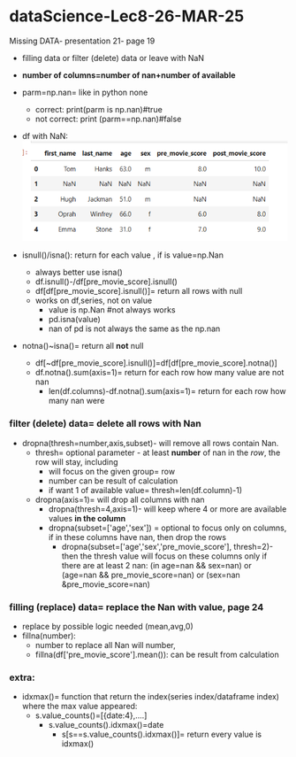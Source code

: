 # dataScience-Lec8-26-MAR-25
Missing DATA- presentation 21- page 19
* filling data or filter (delete) data or leave with NaN
* **number of columns=number of nan+number of available**
* parm=np.nan= like in python none
  * correct: print(parm is np.nan)#true
  * not correct: print (parm==np.nan)#false
* df with NaN:
 ![img.png](img.png)
* isnull()/isna(<value>): return for each value , if is value=np.Nan
  * always better use isna()
  * df.isnull()-/df[pre_movie_score].isnull() 
  * df[df[pre_movie_score].isnull()]= return all rows with null
  * works on df,series, not on value
      * value is np.Nan #not always works
      * pd.isna(value)
      * nan of pd is not always the same as the np.nan 

* notna()~isna()= return all **not** null 
  * df[~df[pre_movie_score].isnull()]=df[df[pre_movie_score].notna()]
  * df.notna().sum(axis=1)= return for each row how many value are not nan
    * len(df.columns)-df.notna().sum(axis=1)= return for each row how many nan were 
### filter (delete) data= delete all rows with Nan
* dropna(thresh=number,axis,subset)- will remove all rows contain Nan.
  * thresh= optional parameter - at least **number** of nan in the *row*, the row will stay, including
    * will focus on the given group= row
    * number can be result of calculation
    * if want 1 of available value= thresh=len(df.column)-1)
  * dropna(axis=1)= will drop all columns with nan
    * dropna(thresh=4,axis=1)- will keep where 4 or more are available values **in the column**
    * dropna(subset=['age','sex']) = optional to focus only on columns, if in these columns have nan, then drop the rows
      * dropna(subset=['age','sex','pre_movie_score'], thresh=2)-then the thresh value will focus on these columns only
      if there are at least 2 nan: (in age=nan && sex=nan) or (age=nan && pre_movie_score=nan) or (sex=nan &pre_movie_score=nan)
### filling (replace) data= replace the Nan with value, page 24
* replace by possible logic needed (mean,avg,0)
* fillna(number):
  * number to replace all Nan will number,
  * fillna(df['pre_movie_score'].mean()): can be result from calculation
### extra:
* idxmax()= function that return the index(series index/dataframe index) where the max value appeared:
  * s.value_counts()=[{date:4},....]
    * s.value_counts().idxmax()=date
      * s[s==s.value_counts().idxmax()]=  return every value is idxmax()
  